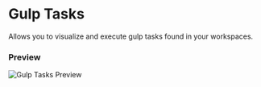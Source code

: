 # Gulp Tasks

Allows you to visualize and execute gulp tasks found in your workspaces.

### Preview
![Gulp Tasks Preview](https://raw.githubusercontent.com/nickdodd79/vscode-gulptasks/master/resources/gulptasks-preview.png)

